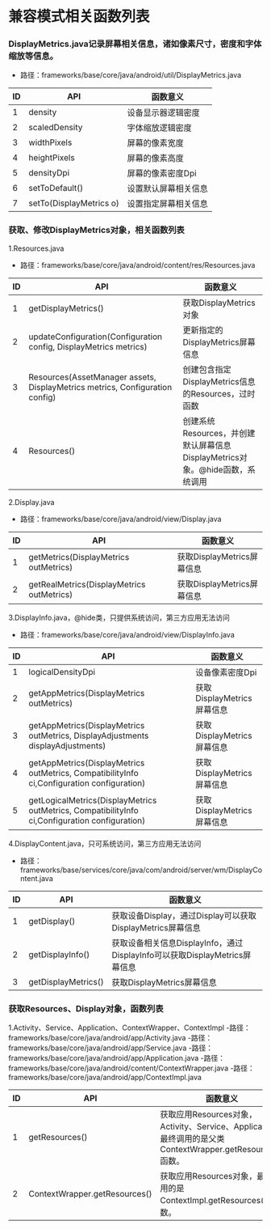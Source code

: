 # 兼容模式相关函数列表

### DisplayMetrics.java记录屏幕相关信息，诸如像素尺寸，密度和字体缩放等信息。
  - 路径：frameworks/base/core/java/android/util/DisplayMetrics.java

ID|API|函数意义
---|---|---
1|density|设备显示器逻辑密度
2|scaledDensity|字体缩放逻辑密度
3|widthPixels|屏幕的像素宽度
4|heightPixels|屏幕的像素高度
5|densityDpi|屏幕的像素密度Dpi
6|setToDefault()|设置默认屏幕相关信息
7|setTo(DisplayMetrics o)|设置指定屏幕相关信息


### 获取、修改DisplayMetrics对象，相关函数列表

1.Resources.java
  - 路径：frameworks/base/core/java/android/content/res/Resources.java

ID|API|函数意义
---|---|---
1|getDisplayMetrics()|获取DisplayMetrics对象
2|updateConfiguration(Configuration config, DisplayMetrics metrics)|更新指定的DisplayMetrics屏幕信息
3|Resources(AssetManager assets, DisplayMetrics metrics, Configuration config)|创建包含指定DisplayMetrics信息的Resources，过时函数
4|Resources()|创建系统Resources，并创建默认屏幕信息DisplayMetrics对象。@hide函数，系统调用

2.Display.java
  - 路径：frameworks/base/core/java/android/view/Display.java
  
ID|API|函数意义
---|---|---
1|getMetrics(DisplayMetrics outMetrics)|获取DisplayMetrics屏幕信息
2|getRealMetrics(DisplayMetrics outMetrics)|获取DisplayMetrics屏幕信息

3.DisplayInfo.java，@hide类，只提供系统访问，第三方应用无法访问
  - 路径：frameworks/base/core/java/android/view/DisplayInfo.java
  
ID|API|函数意义
---|---|---
1|logicalDensityDpi|设备像素密度Dpi
2|getAppMetrics(DisplayMetrics outMetrics)|获取DisplayMetrics屏幕信息
3|getAppMetrics(DisplayMetrics outMetrics, DisplayAdjustments displayAdjustments)|获取DisplayMetrics屏幕信息
4|getAppMetrics(DisplayMetrics outMetrics, CompatibilityInfo ci,Configuration configuration)|获取DisplayMetrics屏幕信息
5|getLogicalMetrics(DisplayMetrics outMetrics, CompatibilityInfo ci,Configuration configuration)|获取DisplayMetrics屏幕信息

4.DisplayContent.java，只可系统访问，第三方应用无法访问
  - 路径：frameworks/base/services/core/java/com/android/server/wm/DisplayContent.java

ID|API|函数意义
---|---|---
1|getDisplay()|获取设备Display，通过Display可以获取DisplayMetrics屏幕信息
2|getDisplayInfo()|获取设备相关信息DisplayInfo，通过DisplayInfo可以获取DisplayMetrics屏幕信息
3|getDisplayMetrics()|获取DisplayMetrics屏幕信息


### 获取Resources、Display对象，函数列表

1.Activity、Service、Application、ContextWrapper、ContextImpl
  -路径：frameworks/base/core/java/android/app/Activity.java
  -路径：frameworks/base/core/java/android/app/Service.java
  -路径：frameworks/base/core/java/android/app/Application.java
  -路径：frameworks/base/core/java/android/content/ContextWrapper.java
  -路径：frameworks/base/core/java/android/app/ContextImpl.java

ID|API|函数意义
---|---|---
1|getResources()|获取应用Resources对象，Activity、Service、Application最终调用的是父类ContextWrapper.getResources()函数。
2|ContextWrapper.getResources()|获取应用Resources对象，最终调用的是ContextImpl.getResources()函数。











